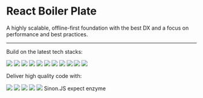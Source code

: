 # React Boiler Plate  

A highly scalable, offline-first foundation with the best DX and a focus on performance and best practices.  

<hr />

Build on the latest tech stacks:  

![](./app/assets/images/logos/bootstrap4.png) ![](./app/assets/images/logos/react.png) ![](./app/assets/images/logos/redux.png) ![](./app/assets/images/logos/html5.png) ![](./app/assets/images/logos/css3.png) ![](./app/assets/images/logos/sass.png) ![](./app/assets/images/logos/webpack.png) ![](./app/assets/images/logos/js.jpg) ![](./app/assets/images/logos/nodejs.png) ![](./app/assets/images/logos/npm.png) ![](./app/assets/images/logos/express.png)  

Deliver high quality code with:  

![](./app/assets/images/logos/eslint.png) ![](./app/assets/images/logos/mocha.png) ![](./app/assets/images/logos/chai.png) ![](./app/assets/images/logos/karma.png) ![](./app/assets/images/logos/babel.png) Sinon.JS expect enzyme
